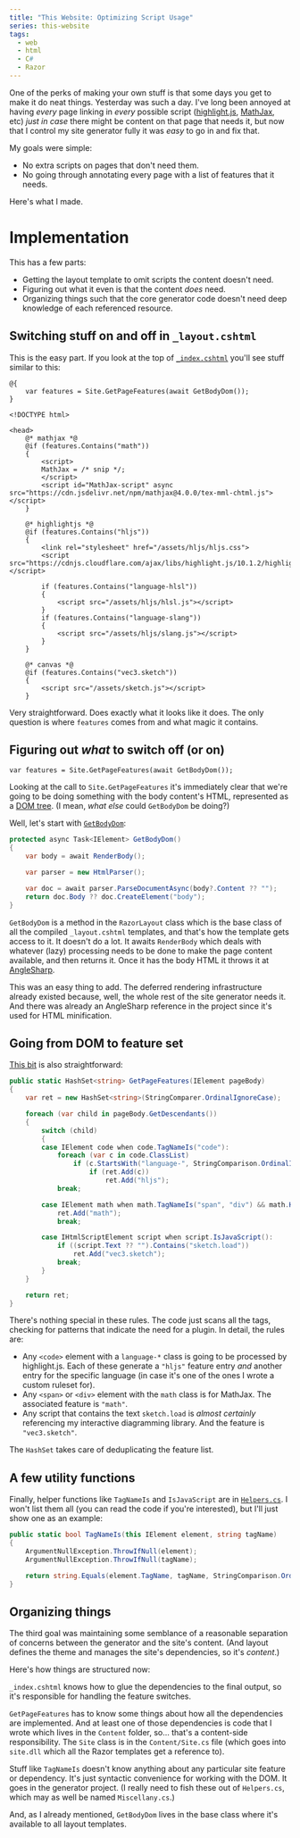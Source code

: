 ```yaml
---
title: "This Website: Optimizing Script Usage"
series: this-website
tags:
  - web
  - html
  - C#
  - Razor
---
```

One of the perks of making your own stuff is that some days you get to make it do neat things. Yesterday was such a day. I've long been annoyed at having _every_ page linking in _every_ possible script ([highlight.js](https://highlightjs.org/), [MathJax](https://www.mathjax.org/), etc) _just in case_ there might be content on that page that needs it, but now that I control my site generator fully it was _easy_ to go in and fix that.

My goals were simple:
* No extra scripts on pages that don't need them.
* No going through annotating every page with a list of features that it needs.

Here's what I made.

# Implementation

This has a few parts:
* Getting the layout template to omit scripts the content doesn't need.
* Figuring out what it even is that the content _does_ need.
* Organizing things such that the core generator code doesn't need deep knowledge of each referenced resource.

## Switching stuff on and off in `_layout.cshtml`

This is the easy part. If you look at the top of [`_index.cshtml`](https://github.com/pdjonov/vec3.net/blob/a153eef9b818bf501a2fe8debb0197e0475328dd/Content/_layout.cshtml) you'll see stuff similar to this:

```cshtml
@{
	var features = Site.GetPageFeatures(await GetBodyDom());
}

<!DOCTYPE html>

<head>
	@* mathjax *@
	@if (features.Contains("math"))
	{
		<script>
		MathJax = /* snip */;
		</script>
		<script id="MathJax-script" async src="https://cdn.jsdelivr.net/npm/mathjax@4.0.0/tex-mml-chtml.js"></script>
	}

	@* highlightjs *@
	@if (features.Contains("hljs"))
	{
		<link rel="stylesheet" href="/assets/hljs/hljs.css">
		<script src="https://cdnjs.cloudflare.com/ajax/libs/highlight.js/10.1.2/highlight.min.js"></script>

		if (features.Contains("language-hlsl"))
		{
			<script src="/assets/hljs/hlsl.js"></script>
		}
		if (features.Contains("language-slang"))
		{
			<script src="/assets/hljs/slang.js"></script>
		}
	}

	@* canvas *@
	@if (features.Contains("vec3.sketch"))
	{
		<script src="/assets/sketch.js"></script>
	}
```

Very straightforward. Does exactly what it looks like it does. The only question is where `features` comes from and what magic it contains.

## Figuring out _what_ to switch off (or on)

```cshtml
var features = Site.GetPageFeatures(await GetBodyDom());
```

Looking at the call to `Site.GetPageFeatures` it's immediately clear that we're going to be doing something with the body content's HTML, represented as a [DOM tree](https://developer.mozilla.org/en-US/docs/Web/API/Document_Object_Model/Introduction). (I mean, _what else_ could `GetBodyDom` be doing?)

Well, let's start with [`GetBodyDom`](https://github.com/pdjonov/vec3.net/blob/a153eef9b818bf501a2fe8debb0197e0475328dd/SiteGen/Generator/RazorTemplate.cs#L343):

```csharp
protected async Task<IElement> GetBodyDom()
{
	var body = await RenderBody();

	var parser = new HtmlParser();

	var doc = await parser.ParseDocumentAsync(body?.Content ?? "");
	return doc.Body ?? doc.CreateElement("body");
}
```

`GetBodyDom` is a method in the `RazorLayout` class which is the base class of all the compiled `_layout.cshtml` templates, and that's how the template gets access to it. It doesn't do a lot. It awaits `RenderBody` which deals with whatever (lazy) processing needs to be done to make the page content available, and then returns it. Once it has the body HTML it throws it at [AngleSharp](https://anglesharp.github.io/).

This was an easy thing to add. The deferred rendering infrastructure already existed because, well, the whole rest of the site generator needs it. And there was already an AngleSharp reference in the project since it's used for HTML minification.

## Going from DOM to feature set

[This bit](https://github.com/pdjonov/vec3.net/blob/a153eef9b818bf501a2fe8debb0197e0475328dd/Content/Site.cs#L48) is also straightforward:

```csharp
public static HashSet<string> GetPageFeatures(IElement pageBody)
{
	var ret = new HashSet<string>(StringComparer.OrdinalIgnoreCase);

	foreach (var child in pageBody.GetDescendants())
	{
		switch (child)
		{
		case IElement code when code.TagNameIs("code"):
			foreach (var c in code.ClassList)
				if (c.StartsWith("language-", StringComparison.OrdinalIgnoreCase))
					if (ret.Add(c))
						ret.Add("hljs");
			break;

		case IElement math when math.TagNameIs("span", "div") && math.HasClass("math"):
			ret.Add("math");
			break;

		case IHtmlScriptElement script when script.IsJavaScript():
			if ((script.Text ?? "").Contains("sketch.load"))
				ret.Add("vec3.sketch");
			break;
		}
	}

	return ret;
}
```

There's nothing special in these rules. The code just scans all the tags, checking for patterns that indicate the need for a plugin. In detail, the rules are:

* Any `<code>` element with a `language-*` class is going to be processed by highlight.js. Each of these generate a `"hljs"` feature entry _and_ another entry for the specific language (in case it's one of the ones I wrote a custom ruleset for).
* Any `<span>` or `<div>` element with the `math` class is for MathJax. The associated feature is `"math"`.
* Any script that contains the text `sketch.load` is _almost certainly_ referencing my interactive diagramming library. And the feature is `"vec3.sketch"`.

The `HashSet` takes care of deduplicating the feature list.

## A few utility functions

Finally, helper functions like `TagNameIs` and `IsJavaScript` are in [`Helpers.cs`](https://github.com/pdjonov/vec3.net/blob/a153eef9b818bf501a2fe8debb0197e0475328dd/SiteGen/Generator/Helpers.cs#L268). I won't list them all (you can read the code if you're interested), but I'll just show one as an example:

```csharp
public static bool TagNameIs(this IElement element, string tagName)
{
	ArgumentNullException.ThrowIfNull(element);
	ArgumentNullException.ThrowIfNull(tagName);

	return string.Equals(element.TagName, tagName, StringComparison.OrdinalIgnoreCase);
}
```

## Organizing things

The third goal was maintaining some semblance of a reasonable separation of concerns between the generator and the site's content. (And layout defines the theme and manages the site's dependencies, so it's _content_.)

Here's how things are structured now:

`_index.cshtml` knows how to glue the dependencies to the final output, so it's responsible for handling the feature switches.

`GetPageFeatures` has to know some things about how all the dependencies are implemented. And at least one of those dependencies is code that I wrote which lives in the `Content` folder, so... that's a content-side responsibility. The `Site` class is in the `Content/Site.cs` file (which goes into `site.dll` which all the Razor templates get a reference to).

Stuff like `TagNameIs` doesn't know anything about any particular site feature or dependency. It's just syntactic convenience for working with the DOM. It goes in the generator project. (I really need to fish these out of `Helpers.cs`, which may as well be named `Miscellany.cs`.)

And, as I already mentioned, `GetBodyDom` lives in the base class where it's available to all layout templates.